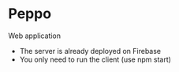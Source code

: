 # Peppo
Web application
* The server is already deployed on Firebase
* You only need to run the client (use npm start)

